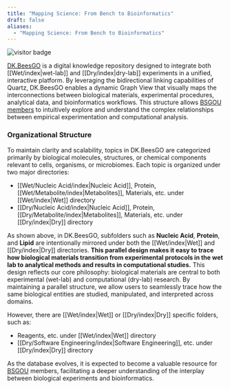```yaml
---
title: "Mapping Science: From Bench to Bioinformatics"
draft: false
aliases:
  - "Mapping Science: From Bench to Bioinformatics"
---
```


<img src="https://visitor-badge.laobi.icu/badge?page_id=https://www.bs-gou.com/DK.BeesGO/index.html" alt="visitor badge"/>

[DK.BeesGO](https://www.bs-gou.com/DK.BeesGO/) is a digital knowledge repository designed to integrate both [[Wet/index|wet-lab]] and [[Dry/index|dry-lab]] experiments in a unified, interactive platform. By leveraging the bidirectional linking capabilities of Quartz, DK.BeesGO enables a dynamic Graph View that visually maps the interconnections between biological materials, experimental procedures, analytical data, and bioinformatics workflows. This structure allows [BSGOU](https://www.bs-gou.com/) [members](https://www.bs-gou.com/members.html) to intuitively explore and understand the complex relationships between empirical experimentation and computational analysis.

### Organizational Structure

To maintain clarity and scalability, topics in DK.BeesGO are categorized primarily by biological molecules, structures, or chemical components relevant to cells, organisms, or microbiomes. Each topic is organized under two major directories:
 - [[Wet/Nucleic Acid/index|Nucleic Acid]], Protein, [[Wet/Metabolite/index|Metabolites]], Materials, etc. under [[Wet/index|Wet]] directory
 - [[Dry/Nucleic Acid/index|Nucleic Acid]], Protein, [[Dry/Metabolite/index|Metabolites]], Materials, etc. under [[Dry/index|Dry]] directory

As shown above, in DK.BeesGO, subfolders such as **Nucleic Acid**, **Protein**, and **Lipid** are intentionally mirrored under both the [[Wet/index|Wet]]  and [[Dry/index|Dry]] directories. **This parallel design makes it easy to trace how biological materials transition from experimental protocols in the wet lab to analytical methods and results in computational studies.** This design reflects our core philosophy: biological materials are central to both experimental (wet-lab) and computational (dry-lab) research. By maintaining a parallel structure, we allow users to seamlessly trace how the same biological entities are studied, manipulated, and interpreted across domains.

However, there are [[Wet/index|Wet]] or [[Dry/index|Dry]] specific folders, such as:
 - Reagents, etc. under [[Wet/index|Wet]] directory
 - [[Dry/Software Engineering/index|Software Engineering]], etc. under [[Dry/index|Dry]] directory

As the database evolves, it is expected to become a valuable resource for [BSGOU](https://www.bs-gou.com/) members, facilitating a deeper understanding of the interplay between biological experiments and bioinformatics.
